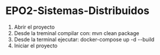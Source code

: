 # EPO2-Sistemas-Distribuidos
1. Abrir el proyecto
2. Desde la treminal compilar con: mvn clean package
3. Desde la terminal ejecutar: docker-compose up -d --build
4. Iniciar el proyecto
